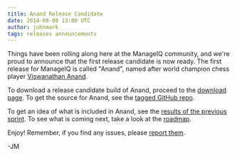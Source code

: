 ```yaml
---
title: Anand Release Candidate
date: 2014-08-08 13:00 UTC
author: johnmark
tags: releases announcements
---
```


Things have been rolling along here at the ManageIQ community, and we're proud
to announce that the first release candidate is now ready. The first release for
ManageIQ is called "Anand", named after world champion chess player [Viswanathan
Anand](http://en.wikipedia.org/wiki/Viswanathan_Anand).

To download a release candidate build of Anand, proceed to the
[download page](http://manageiq.org/download/).
To get the source for Anand, see the
[tagged GitHub repo](https://github.com/ManageiQ/manageiq/tree/anand).

To get an idea of what is included in Anand, see the
[results of the previous sprint](http://manageiq.org/documentation/development/past_sprints/).
To see what is coming next, take a look at the
[roadmap](http://manageiq.org/documentation/development/roadmap/).

Enjoy! Remember, if you find any issues, please
[report them](https://github.com/ManageIQ/manageiq/issues).

-JM
